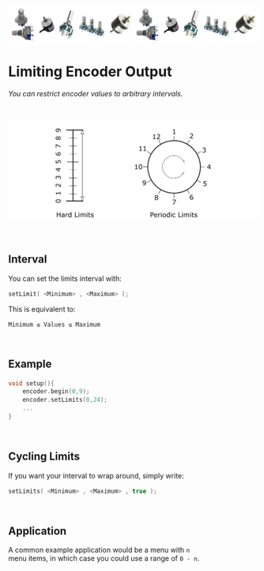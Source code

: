 

[![Banner]][Overview]

# Limiting Encoder Output

*You can restrict encoder values to arbitrary intervals.*

<br>

![Limits]

<br>

## Interval

You can set the limits interval with:

```C++
setLimit( <Minimum> , <Maximum> );
```

This is equivalent to:

```
Minimum ≤ Values ≤ Maximum
```

<br>

## Example

```C++
void setup(){
    encoder.begin(0,9);
    encoder.setLimits(0,24);
    ...
}
```

<br>

## Cycling Limits

If you want your interval to wrap around, simply write:

```C++
setLimits( <Minimum> , <Maximum> , true );
```

<br>

## Application

A common example application would be a menu with `n` <br>
menu items, in which case you could use a range of `0 - n`.


<!----------------------------------------------------------------------------->

[Overview]: Overview.md

[Banner]: ../Resources/Image/Banner.png
[Limits]: ../Resources/Image/Limits.png